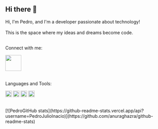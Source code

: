 ## Hi there 👋

Hi, I'm Pedro, and I'm a developer passionate about technology!
<br>
<br>
This is the space where my ideas and dreams become code.
<br>
<br>

Connect with me:
<p>
  <a href= "https://www.linkedin.com/in/pedro-julio-duarte/">
  <img width="50px" src = "https://img.icons8.com/?size=100&id=98960&format=png&color=000000"> 
  </a>
</p>
<br>
Languages ​​and Tools:
<p>
<img width="20" height="20" alt="image" src="https://github.com/user-attachments/assets/853ed65c-ba80-4acd-952b-4f6057b87306"/> <img width="20" height="20" alt="image" src="https://github.com/user-attachments/assets/9ab83e81-7cf6-42b8-9846-16b75c0b11fa" /> <img width="20" height="20" alt="image" src="https://github.com/user-attachments/assets/b7de9343-4aed-4436-a75c-f750a50b0ca2" /> <img width="20" height="20" alt="image" src="https://github.com/user-attachments/assets/d0e69090-4d7f-45f2-96cf-b839dbe1c027" />
</p>
<br>
    [![PedroGitHub stats](https://github-readme-stats.vercel.app/api?username=PedroJulioInacio)](https://github.com/anuraghazra/github-readme-stats)
<br>
     

         
